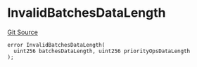 # InvalidBatchesDataLength
[Git Source](https://github.com/matter-labs/zksync-contracts/blob/c6e73735b89a4b474234f6471e326125c9069f15/contracts/l1-contracts/state-transition/L1StateTransitionErrors.sol)


```solidity
error InvalidBatchesDataLength(
  uint256 batchesDataLength, uint256 priorityOpsDataLength
);
```


